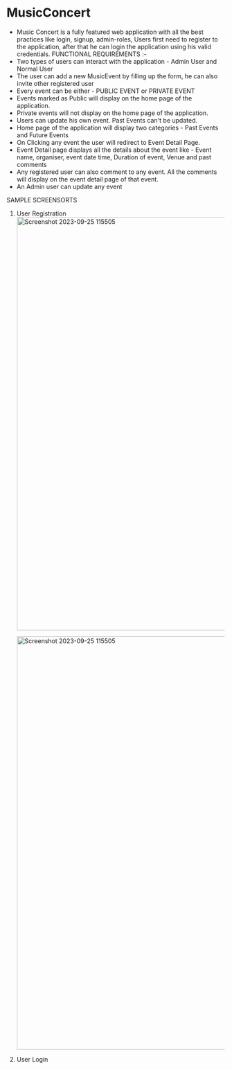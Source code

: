 # MusicConcert
+ Music Concert is a fully featured web application with all the best practices like login, signup, admin-roles, 
  Users first need to register to the application, after that he can login the application using his valid 
  credentials.
  FUNCTIONAL REQUIREMENTS :-
+ Two types of users can interact with the application - Admin User and Normal User
+ The user can add a new MusicEvent by filling up the form, he can also invite other registered user
+ Every event can be either - PUBLIC EVENT or PRIVATE EVENT
+ Events marked as Public will display on the home page of the application.
+ Private events will not display on the home page of the application.
+ Users can update his own event. Past Events can't be updated.
+ Home page of the application will display two categories - Past Events and Future Events
+ On Clicking any event the user will redirect to Event Detail Page.
+ Event Detail page displays all the details about the event like - Event name, organiser, event date time, Duration of event, Venue and past comments
+ Any registered user can also comment to any event. All the comments will display on the event detail page of that event.
+ An Admin user can update any event

SAMPLE SCREENSORTS
1. User Registration
   <img width="954" alt="Screenshot 2023-09-25 115505" src="https://github.com/Abhishek-111/MusicConcert/assets/71956692/d096bcef-26c4-462b-b62a-fa9709bf66b3">

   <img width="954" alt="Screenshot 2023-09-25 115505" src="https://github.com/Abhishek-111/MusicConcert/assets/71956692/202023-09-25%20115556">

2. User Login
 
